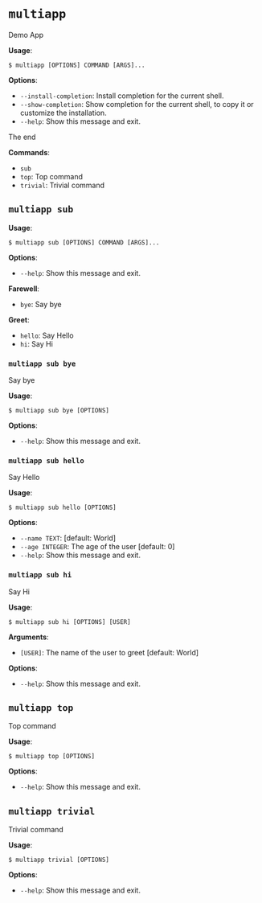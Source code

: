# `multiapp`

Demo App

**Usage**:

```console
$ multiapp [OPTIONS] COMMAND [ARGS]...
```

**Options**:

* `--install-completion`: Install completion for the current shell.
* `--show-completion`: Show completion for the current shell, to copy it or customize the installation.
* `--help`: Show this message and exit.

The end

**Commands**:

* `sub`
* `top`: Top command
* `trivial`: Trivial command

## `multiapp sub`

**Usage**:

```console
$ multiapp sub [OPTIONS] COMMAND [ARGS]...
```

**Options**:

* `--help`: Show this message and exit.

**Farewell**:

* `bye`: Say bye

**Greet**:

* `hello`: Say Hello
* `hi`: Say Hi

### `multiapp sub bye`

Say bye

**Usage**:

```console
$ multiapp sub bye [OPTIONS]
```

**Options**:

* `--help`: Show this message and exit.

### `multiapp sub hello`

Say Hello

**Usage**:

```console
$ multiapp sub hello [OPTIONS]
```

**Options**:

* `--name TEXT`: [default: World]
* `--age INTEGER`: The age of the user  [default: 0]
* `--help`: Show this message and exit.

### `multiapp sub hi`

Say Hi

**Usage**:

```console
$ multiapp sub hi [OPTIONS] [USER]
```

**Arguments**:

* `[USER]`: The name of the user to greet  [default: World]

**Options**:

* `--help`: Show this message and exit.

## `multiapp top`

Top command

**Usage**:

```console
$ multiapp top [OPTIONS]
```

**Options**:

* `--help`: Show this message and exit.

## `multiapp trivial`

Trivial command

**Usage**:

```console
$ multiapp trivial [OPTIONS]
```

**Options**:

* `--help`: Show this message and exit.
